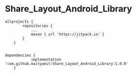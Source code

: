 # Share_Layout_Android_Library


```
allprojects {
		repositories {
			...
			maven { url 'https://jitpack.io' }
		}
	}
  
```
  
```
dependencies {
	        implementation 'com.github.maityamit:Share_Layout_Android_Library:1.0.0'
	}
```
